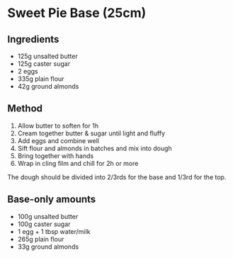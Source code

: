 # Sweet Pie Base (25cm)

## Ingredients

* 125g unsalted butter
* 125g caster sugar
* 2 eggs
* 335g plain flour
* 42g ground almonds

## Method

1. Allow butter to soften for 1h
1. Cream together butter & sugar until light and fluffy
1. Add eggs and combine well
1. Sift flour and almonds in batches and mix into dough
1. Bring together with hands
1. Wrap in cling film and chill for 2h or more

The dough should be divided into 2/3rds for the base and 1/3rd for the top.

## Base-only amounts

* 100g unsalted butter
* 100g caster sugar
* 1 egg + 1 tbsp water/milk
* 265g plain flour
* 33g ground almonds
